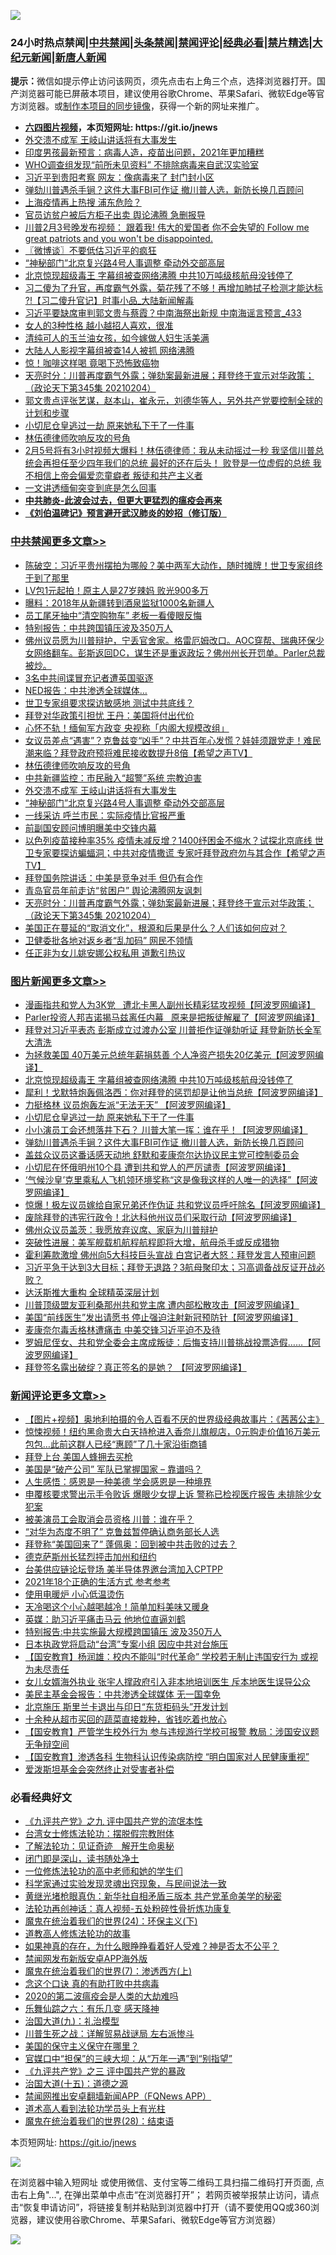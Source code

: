 ![](https://raw.githubusercontent.com/fqnews/bnews/master/64photo/fqnews-qr.jpg)

<div id="tt">
<h3>24小时热点禁闻|<a href="#%E4%B8%AD%E5%85%B1%E7%A6%81%E9%97%BB%E6%9B%B4%E5%A4%9A%E6%96%87%E7%AB%A0">中共禁闻</a>|<a href="#%E5%9B%BE%E7%89%87%E6%96%B0%E9%97%BB%E6%9B%B4%E5%A4%9A%E6%96%87%E7%AB%A0">头条禁闻</a>|<a href="#%E6%96%B0%E9%97%BB%E8%AF%84%E8%AE%BA%E6%9B%B4%E5%A4%9A%E6%96%87%E7%AB%A0">禁闻评论|<a href="#%E5%BF%85%E7%9C%8B%E7%BB%8F%E5%85%B8%E5%A5%BD%E6%96%87">经典必看|<a href="/video.md#%E7%A6%81%E7%89%87%E7%B2%BE%E9%80%89">禁片精选</a>|<a href="https://github.com/fqnews/djy/blob/master/gb/nf1351518.md#1">大纪元新闻</a>|<a href="https://github.com/fqnews/ntdtv/blob/master/gb/prog204.md#1">新唐人新闻</a></h3>
<div><b>提示：</b>微信如提示停止访问该网页，须先点击右上角三个点，选择浏览器打开。国产浏览器可能已屏蔽本项目，建议使用谷歌Chrome、苹果Safari、微软Edge等官方浏览器。或<a href="https://github.com/fqnews/bnews/blob/master/%E5%88%B6%E4%BD%9Cgit%E7%A6%81%E9%97%BB%E9%95%9C%E5%83%8F.md">制作本项目的同步镜像</a>，获得一个新的网址来推广。</div>
<ul>
<li><b><a href="http://d1.bdrive.tk/64.mp4" target="_blank">六四图片视频</a>，本页短网址: https://git.io/jnews</b></li>
<li><a href="/cbnews/20210205/1481957.md">外交溃不成军 王岐山讲话将有大事发生</a></li>
<li><a href="/cbnews/20210205/1481786.md">印度男孩最新预言：病毒人造，疫苗出问题，2021年更加糟糕</a></li>
<li><a href="/worldnews/20210205/1481613.md">WHO调查组发现“前所未见资料” 不排除病毒来自武汉实验室</a></li>
<li><a href="/cbnews/20210205/1481696.md">习近平到贵阳考察 网友：像病毒来了 封门封小区</a></li>
<li><a href="/topimagenews/20210205/1481637.md">弹劾川普遇杀手锏？这件大事FBI可作证 撤川普人选，新防长换几百顾问</a></li>
<li><a href="/cbnews/20210205/1481695.md">上海疫情再上热搜 浦东危险？</a></li>
<li><a href="/headline/20210205/1481606.md">官员访贫户被后方柜子出卖 舆论沸腾 急删报导</a></li>
<li><a href="/bannedvideo/20210205/1481767.md">川普2月3号晚发布视频：  跟着我!  伟大的爱国者   你不会失望的  Follow me great patriots and you won't be disappointed.</a></li>
<li><a href="/ssgc/20210205/1481782.md">〖微博谈〗不要低估习近平的疯狂</a></li>
<li><a href="/cbnews/20210205/1481956.md">“神秘部门”北京复兴路4号人事调整 牵动外交部高层</a></li>
<li><a href="/topimagenews/20210205/1482006.md">北京惊现超级毒王 字幕组被查网络沸腾 中共10万吨级核航母没钱停了</a></li>
<li><a href="/bannedvideo/20210205/1481945.md">习二傻为了升官，再度霸气外露，菊花残了不够！再增加肺拭子检测才能达标 ?!【习二傻升官记】时事小品_大陆新闻解毒</a></li>
<li><a href="/comments/20210205/1481749.md">习近平要缺席审判郭文贵与蔡霞？中南海祭出新规 中南海谣言预言_433</a></li>
<li><a href="/funmedia/20210205/1481813.md">女人的3种性格 越小越招人喜欢，很准</a></li>
<li><a href="/yule/20210205/1481665.md">清纯可人的玉兰油女孩，如今嫁做人妇生活美满</a></li>
<li><a href="/cbnews/20210205/1481719.md">大陆人人影视字幕组被查14人被抓 网络沸腾</a></li>
<li><a href="/comments/20210205/1481598.md">惊！咖啡这样喝 竟喝下恐怖致癌物</a></li>
<li><a href="/cbnews/20210205/1481882.md">天亮时分：川普再度霸气外露；弹劾案最新进展；拜登终于宣示对华政策；（政论天下第345集 20210204）</a></li>
<li><a href="/bannedvideo/20210205/1481980.md">郭文贵点评张艺谋，赵本山，崔永元，刘德华等人，另外共产党要控制全球的计划和步骤</a></li>
<li><a href="/topimagenews/20210205/1481934.md">小切尼仓皇逃过一劫 原来她私下干了一件事</a></li>
<li><a href="/cbnews/20210205/1481971.md">林伍德律师吹响反攻的号角</a></li>
<li><a href="/bannedvideo/20210205/1481648.md">2月5号将有3小时视频大爆料！林伍德律师：我从未动摇过一秒 我坚信川普总统会再担任至少四年我们的总统 最好的还在后头！ 败登是一位虚假的总统 我不相信上帝会偏爱恋童癖者 叛徒和共产主义者</a></li>
<li><a href="/comments/20210205/1481745.md">一文讲透缅甸突变到底是怎么回事</a></li>
<li><b><a href="/comments/20200211/1275071.md" target="_blank">中共肺炎-此波会过去，但更大更猛烈的瘟疫会再来</a></b></li>
<li><b><a href="/comments/20200207/1272816.md" target="_blank">《刘伯温碑记》预言避开武汉肺炎的妙招（修订版）</a></b></li>
</ul>
</div>

<div class="catlist">
<h3><a href="/cbnews/" target="_blank">中共禁闻</a><span><a href="/cbnews/" target="_blank" rel="nofollow">更多文章>></a></span></h3>
<ul>
<li><a href="/cbnews/20210205/1482137.md" target="_blank">陈破空：习近平贵州摆拍为哪般？美中两军大动作，随时摊牌！世卫专家组终于到了那里</a></li>
<li><a href="/cbnews/20210205/1482121.md" target="_blank">LV包1元起拍！原主人是27岁辣妈 败光900多万</a></li>
<li><a href="/cbnews/20210205/1482116.md" target="_blank">曝料：2018年从新疆转到酒泉监狱1000名新疆人</a></li>
<li><a href="/cbnews/20210205/1482098.md" target="_blank">员工尾牙抽中“清空购物车” 老板一看傻眼反悔</a></li>
<li><a href="/cbnews/20210205/1482087.md" target="_blank">特别报告：中共跨国镇压波及350万人</a></li>
<li><a href="/cbnews/20210205/1482083.md" target="_blank">佛州议员愿为川普辩护，宁丢官舍家。格雷厄姆改口。AOC穿帮、瑞典环保少女网络翻车。彭斯返回DC，谋生还是重返政坛？佛州州长开罚单。Parler总裁被炒。</a></li>
<li><a href="/cbnews/20210205/1482076.md" target="_blank">3名中共间谍冒充记者遭英国驱逐</a></li>
<li><a href="/cbnews/20210205/1482067.md" target="_blank">NED报告：中共渗透全球媒体…</a></li>
<li><a href="/cbnews/20210205/1482066.md" target="_blank">世卫专家组要求探访敏感地 测试中共底线？</a></li>
<li><a href="/cbnews/20210205/1482049.md" target="_blank">拜登对华政策引担忧 王丹：美国将付出代价</a></li>
<li><a href="/cbnews/20210205/1482007.md" target="_blank">心怀不轨！缅甸军方政变 央视称「内阁大规模改组」</a></li>
<li><a href="/cbnews/20210205/1481984.md" target="_blank">女议员差点“遇害”？克鲁兹变“凶手”？中共百年心发慌？娃娃须跟党走！难民潮来临？拜登政府预将难民接收数提升8倍【希望之声TV】</a></li>
<li><a href="/cbnews/20210205/1481971.md" target="_blank">林伍德律师吹响反攻的号角</a></li>
<li><a href="/cbnews/20210205/1481970.md" target="_blank">中共新疆监控：市民融入“超警”系统 宗教迫害</a></li>
<li><a href="/cbnews/20210205/1481957.md" target="_blank">外交溃不成军 王岐山讲话将有大事发生</a></li>
<li><a href="/cbnews/20210205/1481956.md" target="_blank">“神秘部门”北京复兴路4号人事调整 牵动外交部高层</a></li>
<li><a href="/cbnews/20210205/1481935.md" target="_blank">一线采访 呼兰市民：实际疫情比官报严重</a></li>
<li><a href="/cbnews/20210205/1481928.md" target="_blank">前副国安顾问博明曝美中交锋内幕</a></li>
<li><a href="/cbnews/20210205/1481924.md" target="_blank">以色列疫苗接种率35%  疫情未减反增？1400纾困金不缩水？试探北京底线 世卫专家要探访蝙蝠洞；中共对疫情撒谎 专家吁拜登政府勿与其合作【希望之声TV】</a></li>
<li><a href="/cbnews/20210205/1481919.md" target="_blank">拜登国务院讲话：中美是竞争对手 但仍有合作</a></li>
<li><a href="/cbnews/20210205/1481918.md" target="_blank">青岛官员年前走访“贫困户” 舆论沸腾网友讽刺</a></li>
<li><a href="/cbnews/20210205/1481882.md" target="_blank">天亮时分：川普再度霸气外露；弹劾案最新进展；拜登终于宣示对华政策；（政论天下第345集 20210204）</a></li>
<li><a href="/cbnews/20210205/1481873.md" target="_blank">美国正在蔓延的“取消文化”，根源和后果是什么？人们该如何应对？</a></li>
<li><a href="/cbnews/20210205/1481830.md" target="_blank">卫健委批各地对返乡者“乱加码” 网民不领情</a></li>
<li><a href="/cbnews/20210205/1481829.md" target="_blank">任正非为女儿姚安娜公权私用 道歉引热议</a></li>

</ul>
</div>
<div class="catlist">
<h3><a href="/topimagenews/" target="_blank">图片新闻</a><span><a href="/topimagenews/" target="_blank" rel="nofollow">更多文章>></a></span></h3>
<ul>
<li><a href="/topimagenews/20210205/1482146.md" target="_blank">漫画指共和党人为3K党   遭北卡黑人副州长精彩猛攻视频【阿波罗网编译】</a></li>
<li><a href="/topimagenews/20210205/1482118.md" target="_blank">Parler投资人邦吉诺揭马兹离任内幕   原来是把叛徒解雇了【阿波罗网编译】</a></li>
<li><a href="/topimagenews/20210205/1482097.md" target="_blank">拜登对习近平表态 彭斯成立过渡办公室 川普拒作证弹劾听证 拜登新防长全军大清洗</a></li>
<li><a href="/topimagenews/20210205/1482080.md" target="_blank">为拯救美国 40万美元总统年薪捐慈善 个人净资产损失20亿美元【阿波罗网编译】</a></li>
<li><a href="/topimagenews/20210205/1482006.md" target="_blank">北京惊现超级毒王 字幕组被查网络沸腾 中共10万吨级核航母没钱停了</a></li>
<li><a href="/topimagenews/20210205/1482005.md" target="_blank">犀利！戈默特炮轰佩洛西：你对拜登的惩罚却是让他当总统【阿波罗网编译】</a></li>
<li><a href="/topimagenews/20210205/1481968.md" target="_blank">力挺格林 议员炮轰左派“无法无天” 【阿波罗网编译】</a></li>
<li><a href="/topimagenews/20210205/1481934.md" target="_blank">小切尼仓皇逃过一劫 原来她私下干了一件事</a></li>
<li><a href="/topimagenews/20210205/1481933.md" target="_blank">小小演员工会还想落井下石？ 川普大笔一挥：谁在乎！【阿波罗网编译】</a></li>
<li><a href="/topimagenews/20210205/1481637.md" target="_blank">弹劾川普遇杀手锏？这件大事FBI可作证 撤川普人选，新防长换几百顾问</a></li>
<li><a href="/topimagenews/20210204/1481482.md" target="_blank">盖兹众议员这番话感天动地 舒默和麦康奈尔达协议民主党可控制委员会</a></li>
<li><a href="/topimagenews/20210204/1481389.md" target="_blank">小切尼在怀俄明州10个县 遭到共和党人的严厉谴责【阿波罗网编译】</a></li>
<li><a href="/topimagenews/20210204/1481386.md" target="_blank">‘气候沙皇’克里乘私人飞机领环境奖称“这是像我这样的人唯一的选择”【阿波罗网编译】</a></li>
<li><a href="/topimagenews/20210204/1481340.md" target="_blank">惊爆！极左议员嫁给自家兄弟还作伪证 共和党议员呼吁除名【阿波罗网编译】</a></li>
<li><a href="/topimagenews/20210204/1481230.md" target="_blank">废除拜登的违宪行政令！北达科他州议员们采取行动【阿波罗网编译】</a></li>
<li><a href="/topimagenews/20210204/1481197.md" target="_blank">佛州众议员盖茨：我愿放弃议席、家庭为川普辩护</a></li>
<li><a href="/topimagenews/20210204/1481105.md" target="_blank">突破性进展：美军舰载机航程航程即将大增，航母杀手或反成猎物</a></li>
<li><a href="/topimagenews/20210204/1481077.md" target="_blank">霍利筹款激增 佛州向5大科技巨头宣战 白宫记者大怒：拜登发言人预审问题</a></li>
<li><a href="/topimagenews/20210204/1480996.md" target="_blank">习近平急于达到3大目标；拜登无退路？3航母聚印太；习高调备战反证开战必败？</a></li>
<li><a href="/topimagenews/20210204/1480995.md" target="_blank">达沃斯推大重构 全球精英深层计划</a></li>
<li><a href="/topimagenews/20210203/1480843.md" target="_blank">川普顶级盟友亚利桑那州共和党主席 遭内部松散攻击【阿波罗网编译】</a></li>
<li><a href="/topimagenews/20210203/1480749.md" target="_blank">美国“前线医生”发出请愿书 停止强迫注射新冠预防针【阿波罗网编译】</a></li>
<li><a href="/topimagenews/20210203/1480748.md" target="_blank">麦康奈尔毒舌格林遭痛击 中美交锋习近平迫不及待</a></li>
<li><a href="/topimagenews/20210203/1480723.md" target="_blank">罗姆尼侄女、共和党全委会主席成叛徒：后悔支持川普挑战投票造假……【阿波罗网编译】</a></li>
<li><a href="/topimagenews/20210203/1480482.md" target="_blank">拜登签名露出破绽？真正签名的是她？ 【阿波罗网编译】</a></li>

</ul>
</div>
<div class="catlist">
<h3><a href="/comments/" target="_blank">新闻评论</a><span><a href="/comments/" target="_blank" rel="nofollow">更多文章>></a></span></h3>
<ul>
<li><a href="/comments/20210205/1482143.md" target="_blank">【图片+视频】奥地利拍摄的令人百看不厌的世界级经典故事片：《茜茜公主》</a></li>
<li><a href="/comments/20210205/1482114.md" target="_blank">惊悚视频！纽约黑命贵大白天持枪进入香奈儿旗舰店，0元购走价值16万美元包包…此前这群人已经“惠顾”了几十家沿街商铺</a></li>
<li><a href="/comments/20210205/1482124.md" target="_blank">拜登上台 美国人蜂拥去买枪</a></li>
<li><a href="/comments/20210205/1482123.md" target="_blank">美国是“破产公司” 军队已掌握国家 &#8211; 靠谱吗？</a></li>
<li><a href="/comments/20210205/1482115.md" target="_blank">人生感悟：感恩是一种美德 学会感恩是一种境界</a></li>
<li><a href="/comments/20210205/1482111.md" target="_blank">申覆核要求警出示手令败诉 爆眼少女提上诉 警称已检视医疗报告 未排除少女犯案</a></li>
<li><a href="/comments/20210205/1482109.md" target="_blank">被美演员工会取消会员资格 川普：谁在乎？</a></li>
<li><a href="/comments/20210205/1482108.md" target="_blank">“对华为态度不明了” 克鲁兹暂停确认商务部长人选</a></li>
<li><a href="/comments/20210205/1482107.md" target="_blank">拜登称“美国回来了” 蓬佩奥：回到被中共击败的过去？</a></li>
<li><a href="/comments/20210205/1482100.md" target="_blank">德克萨斯州长猛烈抨击加州和纽约</a></li>
<li><a href="/comments/20210205/1482084.md" target="_blank">台美供应链论坛登场 美半导体界邀台湾加入CPTPP</a></li>
<li><a href="/comments/20210205/1482074.md" target="_blank">2021年18个正确的生活方式 参考参考</a></li>
<li><a href="/comments/20210205/1482073.md" target="_blank">使用电暖炉 小心低温烫伤</a></li>
<li><a href="/comments/20210205/1482072.md" target="_blank">天冷喝这个小心越喝越冷！简单加料美味又暖身</a></li>
<li><a href="/comments/20210205/1482059.md" target="_blank">英媒：助习近平痛击马云 他地位直逼刘鹤</a></li>
<li><a href="/comments/20210205/1482054.md" target="_blank">特别报告:中共实施最大规模跨国镇压 波及350万人</a></li>
<li><a href="/comments/20210205/1482036.md" target="_blank">日本执政党将启动“台湾”专案小组 因应中共对台施压</a></li>
<li><a href="/comments/20210205/1482027.md" target="_blank">【国安教育】杨润雄：校内不能叫“时代革命” 学校若无制止违国安行为 或视为未尽责任</a></li>
<li><a href="/comments/20210205/1482025.md" target="_blank">女儿女婿海外执业 张宇人撑政府引入非本地培训医生 斥本地医生误导公众</a></li>
<li><a href="/comments/20210205/1482002.md" target="_blank">美民主基金会报告：中共渗透全球媒体 无一国幸免</a></li>
<li><a href="/comments/20210205/1481990.md" target="_blank">北京施压 斯里兰卡退出与印日“东货柜码头”开发计划</a></li>
<li><a href="/comments/20210205/1481989.md" target="_blank">十余种从超市买回的蔬菜直接栽种，省钱吃着也放心</a></li>
<li><a href="/comments/20210205/1481983.md" target="_blank">【国安教育】严管学生校外行为 参与违规游行学校可报警 教局：涉国安议题无争辩空间</a></li>
<li><a href="/comments/20210205/1481981.md" target="_blank">【国安教育】渗透各科 生物科认识传染病防控 “明白国家对人民健康重视”</a></li>
<li><a href="/comments/20210205/1481961.md" target="_blank">爱泼斯坦基金会突然终止对受害者补偿</a></li>

</ul>
</div>

<div class="catlist">
<h3>必看经典好文</h3>
<ul>
<li><a href="/bookonline/20131116/201045.md" target="_blank">《九评共产党》之九 评中国共产党的流氓本性</a></li>
<li><a href="/cbnews/20200610/1342772.md" target="_blank">台湾女士修炼法轮功：摆脱假宗教附体</a></li>
<li><a href="/comments/20200307/1289968.md" target="_blank">了解法轮功：见证奇迹　解开生命奥秘</a></li>
<li><a href="/tculture/20200803/1373949.md" target="_blank">闭门即是深山，读书随处净土</a></li>
<li><a href="/cbnews/20200702/1354550.md" target="_blank">一位修炼法轮功的高中老师和她的学生们</a></li>
<li><a href="/comments/20200921/1400587.md" target="_blank">科学家通过实验发现灵魂出窍现象，与民间说法一致</a></li>
<li><a href="/lifebaike/20180921/1001174.md" target="_blank">黄继光堵枪眼真伪：新华社自相矛盾三版本 共产党革命美学的秘密</a></li>
<li><a href="/comments/20190516/1128964.md" target="_blank">法轮功再创神话：真人视频-五处粉碎性骨折炼功康复</a></li>
<li><a href="/cbnews/20180907/994846.md" target="_blank">魔鬼在统治着我们的世界(24)：环保主义(下)</a></li>
<li><a href="/comments/20200805/1375080.md" target="_blank">道教高人修炼法轮功的故事</a></li>
<li><a href="/comments/20200623/1346844.md" target="_blank">如果神真的存在，为什么眼睁睁看着好人受难？神是否太不公平？</a></li>
<li><a href="/comments/20200627/783266.md" target="_blank">禁闻网发布新版安卓APP海外版</a></li>
<li><a href="/topimagenews/20180527/948369.md" target="_blank">魔鬼在统治着我们的世界(7)：渗透西方(上)</a></li>
<li><a href="/comments/20200707/1357090.md" target="_blank">念这个口诀 真的有助打败中共病毒</a></li>
<li><a href="/comments/20200712/1359432.md" target="_blank">2020的第二波瘟疫会是人类的大劫难吗</a></li>
<li><a href="/tculture/20190101/792146.md" target="_blank">乐舞仙踪之六：有乐几变 感天降神</a></li>
<li><a href="/cbnews/20180315/914943.md" target="_blank">治国大道(九)：礼治模型</a></li>
<li><a href="/comments/20200908/1392745.md" target="_blank">川普生死之战：详解贸易战谜局 左右派惨斗</a></li>
<li><a href="/lifebaike/20200520/1331379.md" target="_blank">美国的保守主义保守在哪里？</a></li>
<li><a href="/cbnews/20200624/1349641.md" target="_blank">官媒口中“担保”的三峡大坝：从“万年一遇”到“别指望”</a></li>
<li><a href="/bookonline/20131116/201054.md" target="_blank">《九评共产党》之三 评中国共产党的暴政</a></li>
<li><a href="/topimagenews/20180322/917868.md" target="_blank">治国大道(十五)：道德之源</a></li>
<li><a href="/comments/20200503/1322531.md" target="_blank">禁闻网推出安卓翻墙新闻APP（FQNews APP）</a></li>
<li><a href="/comments/20200227/1284657.md" target="_blank">道术高人看到法轮功学员头上有光柱</a></li>
<li><a href="/comments/20181228/1054609.md" target="_blank">魔鬼在统治着我们的世界(28)：结束语</a></li>

</ul>
</div>

本页短网址: https://git.io/jnews

![](https://raw.githubusercontent.com/fqnews/bnews/master/64photo/fqnews-qr.jpg)

在浏览器中输入短网址 或使用微信、支付宝等二维码工具扫描二维码打开页面, 点击右上角"...", 在弹出菜单中点击“在浏览器打开”； 若网页被举报禁止访问，请点击“恢复申请访问”，将链接复制并粘贴到浏览器中打开（请不要使用QQ或360浏览器，建议使用谷歌Chrome、苹果Safari、微软Edge等官方浏览器）

![](https://raw.githubusercontent.com/fqnews/bnews/master/64photo/wx.jpg)